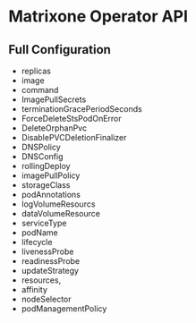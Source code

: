 # Matrixone Operator API

## Full Configuration

- replicas
- image
- command
- ImagePullSecrets
- terminationGracePeriodSeconds
- ForceDeleteStsPodOnError
- DeleteOrphanPvc
- DisablePVCDeletionFinalizer
- DNSPolicy
- DNSConfig
- rollingDeploy
- imagePullPolicy
- storageClass
- podAnnotations
- logVolumeResourcs
- dataVolumeResource
- serviceType
- podName
- lifecycle
- livenessProbe
- readinessProbe
- updateStrategy
- resources,
- affinity
- nodeSelector
- podManagementPolicy

